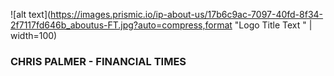 ![alt text](https://images.prismic.io/ip-about-us/17b6c9ac-7097-40fd-8f34-2f7117fd646b_aboutus-FT.jpg?auto=compress,format "Logo Title Text " | width=100)


### CHRIS PALMER - FINANCIAL TIMES

